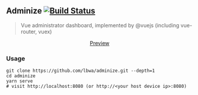 ## Adminize [![Build Status](https://travis-ci.org/lbwa/adminize.svg?branch=master)](https://travis-ci.org/lbwa/adminize)

> Vue administrator dashboard, implemented by @vuejs (including vue-router, vuex)

<p align="center">
  <a href="https://lbwa.github.io/adminize">Preview</a>
</p>

### Usage

```shell
git clone https://github.com/lbwa/adminize.git --depth=1
cd adminize
yarn serve
# visit http://localhost:8080 (or http://<your host device ip>:8080)
```
